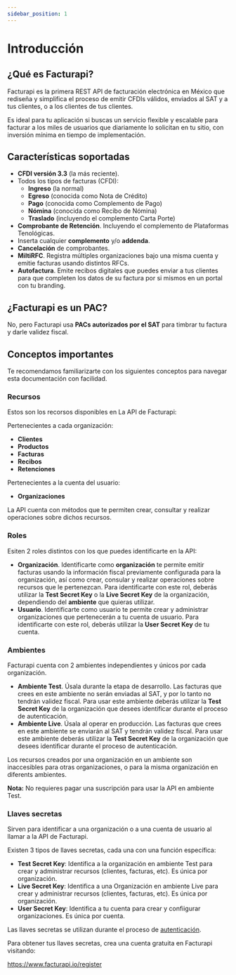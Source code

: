 ```yaml
---
sidebar_position: 1
---
```


# Introducción

## ¿Qué es Facturapi?

Facturapi es la primera REST API de facturación electrónica en México que rediseña y simplifica el proceso de emitir CFDIs válidos, enviados al SAT y a tus clientes, o a los clientes de tus clientes.

Es ideal para tu aplicación si buscas un servicio flexible y escalable para facturar a los miles de usuarios que diariamente lo solicitan en tu sitio, con inversión mínima en tiempo de implementación.

## Características soportadas

- **CFDI versión 3.3** (la más reciente).
- Todos los tipos de facturas (CFDI):
  - **Ingreso** (la normal)
  - **Egreso** (conocida como Nota de Crédito)
  - **Pago** (conocida como Complemento de Pago)
  - **Nómina** (conocida como Recibo de Nómina)
  - **Traslado** (incluyendo el complemento Carta Porte)
- **Comprobante de Retención**. Incluyendo el complemento de Plataformas Tenológicas.
- Inserta cualquier **complemento** y/o **addenda**.
- **Cancelación** de comprobantes.
- **MiltiRFC**. Registra múltiples organizaciones bajo una misma cuenta y emitie facturas usando distintos RFCs.
- **Autofactura**. Emite recibos digitales que puedes enviar a tus clientes para que completen los datos de su factura por si mismos en un portal con tu branding.

## ¿Facturapi es un PAC?

No, pero Facturapi usa **PACs autorizados por el SAT** para timbrar tu factura y darle validez fiscal.

## Conceptos importantes

Te recomendamos familiarizarte con los siguientes conceptos para navegar esta documentación con facilidad.

### Recursos

Estos son los recorsos disponibles en La API de Facturapi:

Pertenecientes a cada organización:

- **Clientes**
- **Productos**
- **Facturas**
- **Recibos**
- **Retenciones**

Pertenecientes a la cuenta del usuario:

- **Organizaciones**

La API cuenta con métodos que te permiten crear, consultar y realizar operaciones sobre dichos recursos.

### Roles

Esiten 2 roles distintos con los que puedes identificarte en la API:

- **Organización**. Identificarte como **organización** te permite emitir facturas usando la
  información fiscal previamente configurada para la organización, así como crear, consular y
  realizar operaciones sobre recursos que le pertenezcan. Para identificarte con este rol,
  deberás utilizar la **Test Secret Key** o la **Live Secret Key** de la organización,
  dependiendo del **ambiente** que quieras utilizar.
- **Usuario**. Identificarte como usuario te permite crear y administrar
  organizaciones que pertenecerán a tu cuenta de usuario. Para identificarte con este
  rol, deberás utilizar la **User Secret Key** de tu cuenta.

### Ambientes

Facturapi cuenta con 2 ambientes independientes y únicos por cada organización.

- **Ambiente Test**. Úsala durante la etapa de desarrollo. Las facturas que crees en este
  ambiente no serán enviadas al SAT, y por lo tanto no tendrán validez fiscal. Para usar este
  ambiente deberás utilizar la **Test Secret Key** de la organización que desees identificar
  durante el proceso de autenticación.
- **Ambiente Live**. Úsala al operar en producción. Las facturas que crees en este ambiente
  se enviarán al SAT y tendrán validez fiscal. Para usar este ambiente deberás utilizar la
  **Test Secret Key** de la organización que desees identificar durante el proceso de
  autenticación.

Los recursos creados por una organización en un ambiente son inaccesibles para otras organizaciones, o para la misma
organización en diferents ambientes.

**Nota:** No requieres pagar una suscripción para usar la API en ambiente Test.

### Llaves secretas

Sirven para identificar a una organización o a una cuenta de usuario al llamar a la API de Facturapi.

Existen 3 tipos de llaves secretas, cada una con una función específica:

- **Test Secret Key**: Identifica a la organización en ambiente Test para crear y administrar recursos (clientes, facturas, etc). Es única por organización.
- **Live Secret Key**: Identifica a una Organización en ambiente Live para crear y administrar recursos (clientes, facturas, etc). Es única por organización.
- **User Secret Key**: Identifica a tu cuenta para crear y confiigurar organizaciones. Es única por cuenta.

Las llaves secretas se utilizan durante el proceso de [autenticación](/docs/authenticate).

Para obtener tus llaves secretas, crea una cuenta gratuita en Facturapi visitando:

<a href="https://www.facturapi.io/register?utm_source=facturapi-docs&utm_medium=GithubPages" target="_blank">https://www.facturapi.io/register</a>
